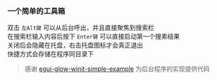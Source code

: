 ### 一个简单的工具箱
双击 `左Alt键` 可以从后台呼出，并且直接聚焦到搜索栏</br>
在搜索栏输入内容后按下 `Enter键` 可以直接启动第一个搜素结果</br>
关闭后会隐藏在托盘，右击托盘图标才会真正退出</br>
快捷方式会存储在程序同目录下</br>

> 感谢 [egui-glow-winit-simple-example](https://github.com/mcthesw/egui-glow-winit-simple-example) 为后台程序的实现提供代码
